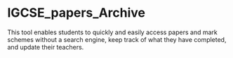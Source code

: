 # IGCSE_papers_Archive
This tool enables students to quickly and easily access papers and mark schemes without a search engine, keep track of what they have completed, and update their teachers.

